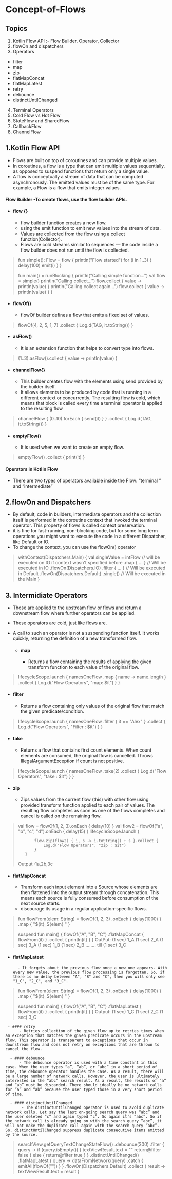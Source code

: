 # Concept-of-Flows

## Topics

1. Kotlin Flow API :- Flow Builder, Operator, Collector
2. flowOn and dispatchers
3. Operators
- filter
- map
- zip
- flatMapConcat
- flatMapLatest
- retry
- debounce
- distinctUntilChanged

4. Terminal Operators
5. Cold Flow vs Hot Flow
6. StateFlow and SharedFlow
7. CallbackFlow
8. ChannelFlow

## 1.Kotlin Flow API
- Flows are built on top of coroutines and can provide multiple values.
- In coroutines, a flow is a type that can emit multiple values sequentially, as opposed to suspend functions that return only a single value. 
-  A flow is conceptually a stream of data that can be computed asynchronously. The emitted values must be of the same type. For example, a Flow<Int> is a flow that emits integer values.
  
  #### Flow Builder -To create flows, use the flow builder APIs.
  - #### flow {}  
       - flow builder function creates a new flow.
       - using the emit function to emit new values into the stream of data.
       - Values are collected from the flow using a collect function(Collector).
       - Flows are cold streams similar to sequences — the code inside a flow builder does not run until the flow is collected. 
      
  
> fun simple(): Flow<Int> = flow { 
> println("Flow started")
> for (i in 1..3) {
> delay(100)
> emit(i)
> }
> }
>
> fun main() = runBlocking<Unit> {
> println("Calling simple function...")
> val flow = simple()
> println("Calling collect...")
> flow.collect { value -> println(value) } 
> println("Calling collect again...")
> flow.collect { value -> println(value) } 
> }

  - #### flowOf()
     - flowOf builder defines a flow that emits a fixed set of values.
> flowOf(4, 2, 5, 1, 7)
> .collect {
>    Log.d(TAG, it.toString())
> }
  
  - #### asFlow()
     - It is an extension function that helps to convert type into flows.
  
> (1..3).asFlow().collect { value -> println(value) }
  
  - #### channelFlow{}
     - This builder creates flow with the elements using send provided by the builder itself.
     - It allows elements to be produced by code that is running in a different context or concurrently. The resulting flow is cold, which means that block is called every time a terminal operator is applied to the resulting flow
> 
> channelFlow {
>   (0..10).forEach {
>       send(it)
>    }
> }
> .collect {
>    Log.d(TAG, it.toString())
> }

  - #### emptyFlow()
     - It is used when we want to create an empty flow.
> emptyFlow<Int>()
>       .collect { print(it) }
>

#### Operators in Kotlin Flow
- There are two types of operators available inside the Flow: “terminal ” and “intermediate”
  
## 2.flowOn and Dispatchers
  
- By default, code in builders, intermediate operators and the collection itself is performed in the coroutine context that invoked the terminal operator. This property of flows is called context preservation.
- it is fine for fast-running, non-blocking code, but for some long term operations you might want to execute the code in a different Dispatcher, like Default or IO.
- To change the context, you can use the flowOn() operator
 
>  
> withContext(Dispatchers.Main) {
>   val singleValue = intFlow // will be executed on IO if context wasn't specified before
>       .map { ... } // Will be executed in IO
>        .flowOn(Dispatchers.IO)
>        .filter { ... } // Will be executed in Default
>        .flowOn(Dispatchers.Default)
>        .single() // Will be executed in the Main
> }
>  
  
## 3. Intermidiate Operators
- Those are applied to the upstream flow or flows and return a downstream flow where further operators can be applied.
- These operators are cold, just like flows are. 
- A call to such an operator is not a suspending function itself. It works quickly, returning the definition of a new transformed flow.
  
   - #### map 
      - Returns a flow containing the results of applying the given transform function to each value of the original flow.
  
> lifecycleScope.launch {
>            namesOneFlow
>                .map { name -> name.length }
>                .collect {
>                    Log.d("Flow Operators", "map: $it")
>                }
>        }
>
  
   - #### filter 
      - Returns a flow containing only values of the original flow that match the given predicate/condition.
  
>   lifecycleScope.launch {
>            namesOneFlow
>                .filter {
>                    it == "Alex"
>                }
>                .collect {
>                    Log.d("Flow Operators", "Filter : $it")
>                }
>        }
  
   - #### take
       - Returns a flow that contains first count elements. When count elements are consumed, the original flow is cancelled. Throws IllegalArgumentException if count is not positive.

> lifecycleScope.launch {
>            namesOneFlow
>                .take(2)
>                .collect {
>                    Log.d("Flow Operators", "take : $it")
>                }
>        }  
  
   - #### zip
        - Zips values from the current flow (this) with other flow using provided transform function applied to each pair of values. The resulting flow completes as soon as one of the flows completes and cancel is called on the remaining flow.
  
> val flow = flowOf(1, 2, 3).onEach { delay(10) }
>        val flow2 = flowOf("a", "b", "c", "d").onEach { delay(15) }
>        lifecycleScope.launch {
>
>            flow.zip(flow2) { i, s -> i.toString() + s }.collect {
>                Log.d("Flow Operators", "zip : $it")
>            }
>        }
>  
>  Output :1a,2b,3c
  
   - #### flatMapConcat
        - Transform each input element into a Source whose elements are then flattened into the output stream through concatenation. This means each source is fully consumed before consumption of the next source starts.
        -  discourage its usage in a regular application-specific flows.
  
>  fun flowFrom(elem: String) = flowOf(1, 2, 3)
>    .onEach { delay(1000) }
>   .map { "${it}_${elem} " }
>
>  suspend fun main() {
>    flowOf("A", "B", "C")
>        .flatMapConcat { flowFrom(it) }
>        .collect { println(it) }
> }
> OutPut:  (1 sec)
>  1_A
> (1 sec)
> 2_A
> (1 sec)
> 3_A
> (1 sec)
> 1_B
> (1 sec)
> 2_B ........ till (1 sec) 3_C
  
  - #### flatMapLatest
          - It forgets about the previous flow once a new one appears. With every new value, the previous flow processing is forgotten. So, if there is no delay between "A", "B" and "C", then you will only see "1_C", "2_C", and "3_C".
  
> fun flowFrom(elem: String) = flowOf(1, 2, 3)
>    .onEach { delay(1000) }
>    .map { "${it}_${elem} " }
>
>  suspend fun main() {
>   flowOf("A", "B", "C")
>       .flatMapLatest { flowFrom(it) }
>       .collect { println(it) }
> }
>  Output:
> (1 sec)
> 1_C
> (1 sec)
> 2_C
> (1 sec)
> 3_C  
  
     - #### retry
          - Retries collection of the given flow up to retries times when an exception that matches the given predicate occurs in the upstream flow. This operator is transparent to exceptions that occur in downstream flow and does not retry on exceptions that are thrown to cancel the flow.
  
      - #### debounce
          - The debounce operator is used with a time constant in this case. When the user types “a”, “ab”, or “abc” in a short period of time, the debounce operator handles the case. As a result, there will be a large number of network calls. However, the user is ultimately interested in the “abc” search result. As a result, the results of “a” and “ab” must be discarded. There should ideally be no network calls for “a” and “ab” because the user typed those in a very short period of time.
  
      - #### distinctUntilChanged
           - The distinctUntilChanged operator is used to avoid duplicate network calls. Let say the last on-going search query was “abc” and the user deleted “c” and again typed “c”. So again it’s “abc”. So if the network call is already going on with the search query “abc”, it will not make the duplicate call again with the search query “abc”. So, distinctUntilChanged suppress duplicate consecutive items emitted by the source.
  
> searchView.getQueryTextChangeStateFlow()
>    .debounce(300)
>    .filter { query ->
>        if (query.isEmpty()) {
>            textViewResult.text = ""
>            return@filter false
>        } else {
>            return@filter true
>        }
>    }
>    .distinctUntilChanged()
>    .flatMapLatest { query ->
>        dataFromNetwork(query)
>            .catch {
>                emitAll(flowOf(""))
>            }
>    }
>    .flowOn(Dispatchers.Default)
>    .collect { result ->
>        textViewResult.text = result
>    }
>  
  
  
  
  
